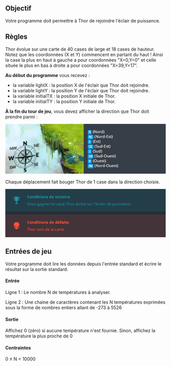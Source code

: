 
## Objectif

Votre programme doit permettre à Thor de rejoindre l'éclair de puissance.


## 	Règles

Thor évolue sur une carte de 40 cases de large et 18 cases de hauteur. Notez que les coordonnées (X et Y) commencent en partant du haut ! Ainsi la case la plus en haut à gauche a pour coordonnées "X=0,Y=0" et celle située le plus en bas à droite a pour coordonnées "X=39,Y=17".

**Au début du programme** vous recevez :

* la variable lightX : la position X de l'éclair que Thor doit rejoindre.
* la variable lightY : la position Y de l'éclair que Thor doit rejoindre.
* la variable initialTX : la position X initiale de Thor.
* la variable initialTY : la position Y initiale de Thor.

**À la fin du tour de jeu**, vous devez afficher la direction que Thor doit prendre parmi :

![Screenshot](./img/direction.png)

Chaque déplacement fait bouger Thor de 1 case dans la direction choisie.

![Screenshot](./img/winLose.png)



## Entrées de jeu

Votre programme doit lire les données depuis l'entrée standard et écrire le résultat sur la sortie standard.

#### Entrée

Ligne 1 : Le nombre N de températures à analyser.

Ligne 2 : Une chaine de caractères contenant les N températures exprimées sous la forme de nombres entiers allant de -273 à 5526

#### Sortie

Affichez 0 (zéro) si aucune température n'est fournie. Sinon, affichez la température la plus proche de 0

#### Contraintes

0 ≤ N < 10000
